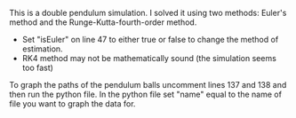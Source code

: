 This is a double pendulum simulation. I solved it using two methods: Euler's method and the Runge-Kutta-fourth-order method. 

 - Set "isEuler" on line 47 to either true or false to change the method of estimation.
 - RK4 method may not be mathematically sound (the simulation seems too fast)
 
To graph the paths of the pendulum balls uncomment lines 137 and 138 and then run the python file. In the python file set "name" equal to the name of file you want to graph the data for.
